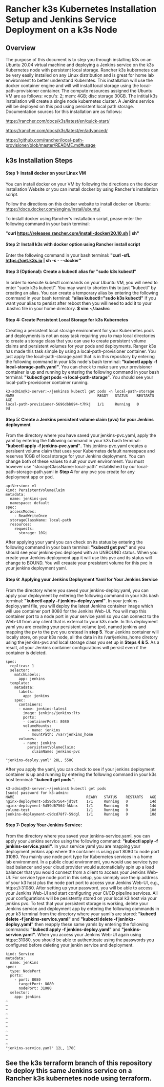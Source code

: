 # Rancher k3s Kubernetes Installation Setup and Jenkins Service Deployment on a k3s Node
## Overview 
The purpose of this document is to step you through installing k3s on an Ubuntu 20.04 virtual machine and deploying a Jenkins service on the k3s Kubernetes node with persistent local storage.  Rancher k3s kubernetes can be very easily installed on any Linux distribution and is great for home lab environment to better understand Kuberntes. This installation will use the docker container engine and will will install local storage using the local-path-provisioner container. The compute resources assigned the Ubuntu VM are as follows: vcpu's: 2; mem: 4GB; disc storage 30GB. The intitial k3s installation will create a single node kubernetes cluster.  A Jenkins service will be deployed on this pod using persistent local path storage.  Documentation sources for this installation are as follows:

https://rancher.com/docs/k3s/latest/en/quick-start/

https://rancher.com/docs/k3s/latest/en/advanced/

https://github.com/rancher/local-path-provisioner/blob/master/README.md#usage
## k3s Installation Steps
#### Step 1: Install docker on your Linux VM
You can install docker on your VM by following the directions on the docker installation Website or you can install docker by using Rancher's installation script.

Follow the directions on this docker website to install docker on Ubuntu: https://docs.docker.com/engine/install/ubuntu/ 

To install docker using Rancher's installation script, pease enter the following command in your bash terminal:

**"curl https://releases.rancher.com/install-docker/20.10.sh | sh"**
#### Step 2: Install k3s with docker option using Rancher install script
Enter the following command in your bash terminal:
**"curl -sfL https://get.k3s.io | sh -s - --docker"**
#### Step 3 (Optional): Create a kubectl alias for "sudo k3s kubectl"
In order to execute kubectl commands on your Ubuntu VM, you will need to enter "sudo k3s kubectl".  You may want to shorten this to just "kubectl" by creating an alias.  You can create a temporary alias by entering the following command in your bash terminal: **"alias kubectl="sudo k3s kubectl"** If you want your alias to persist after reboot then you will need to add it to your .bashrc file in your home directory. **$ vim ~/.bashrc**
#### Step 4: Create Persistent Local Storage for k3s Kubernetes
Creating a persistent local storage environment for your Kubernetes pods and deployments is not an easy task requiring you to map local directories to create a storage class that you can use to create persistent volume claims and persistent volumes for your pods and deployments.  Ranger k3s has made this task simple by using a local-path-provisioner container.  You just apply the local-path-storage.yaml that is in this repository by entering the following command in your k3s node's bash terminal: **"kubectl apply -f local-storage-path.yaml"**. You can check to make sure your provisioner container is up and running by entering the following command in your bash terminal: **"kubectl get pods -n local-path-storage"**.  You should see your local-path-provisioner container running.
``` 
k3-admin@k3-server:~/jenkins$ kubectl get pods -n local-path-storage
NAME                                      READY   STATUS    RESTARTS   AGE
local-path-provisioner-5696dbb894-t7hkj   1/1     Running   0          9d
```
#### Step 5: Create a Jenkins persistent volume claim (pvc) for your Jenkins deployment
From the directory where you have saved your jenkins-pvc.yaml, apply the yaml by entering the following command in your k3s bash terminal: **"kubectl apply -f jenkins-pvc.yaml"**. This jenkins-pvc.yaml creates a persisent volume claim that uses your Kubernetes default namespace and reserves 10GB of local storage for your Jenkins deployment. You can change both of these values to suit your own environment.  You must however use "storageClassName: local-path" established by our local-path-storage-path.yaml in **Step 4** for any pvc you create for any deployment app or pod.    

```
apiVersion: v1
kind: PersistentVolumeClaim
metadata:
  name: jenkins-pvc
  namespace: default
spec:
  accessModes:
    - ReadWriteOnce
  storageClassName: local-path
  resources:
    requests:
      storage: 10Gi
```
After applying your yaml you can check on its status by entering the following command in your bash terminal: **"kubectl get pvc"** and you should see your jenkins-pvc deployed with an UNBOUND status. When you create your Jenkins deployment app it will use this pvc and its status will change to BOUND. You will creaate your presistent volume for this pvc in your jenkins deployment yaml.
#### Step 6: Applying your Jenkins Deployment Yaml for Your Jenkins Service
From the directory where you saved your jenkins-deploy.yaml, you can apply your deployment by entering the following command in your k3s bash terminal: **"kubectl apply -f jenkins-deploy.yaml"**. In your jenkins-deploy.yaml file, you will deploy the latest Jenkins container image which will use container port 8080 for the Jenkins Web-UI.  You will map this container port to a node port in your service yaml so you can connect to the Web-UI from any client that is external to your k3s node.  In this deployment yaml you are creating your persistent volume (pv), named jenkins and mapping the pv to the pvc you cretead in **step 5**. Your Jenkins container will locally store, on your k3s node, all the data in its /var/jenkins_home diretory using the jenkins-pvc and  local storage class you set up in **Steps 4 & 5**.  As a result, all your Jenkins container configurations will persist even if the container is deleted.
```    
spec:
  replicas: 1
  selector:
    matchLabels:
      app: jenkins
  template:
    metadata:
      labels:
        app: jenkins
    spec:
      containers:
      - name: jenkins-latest
        image: jenkins/jenkins:lts
        ports:
        - containerPort: 8080
        volumeMounts:
          - name: jenkins
            mountPath: /var/jenkins_home
      volumes:
        - name: jenkins
          persistentVolumeClaim:
            claimName: jenkins-pvc

"jenkins-deploy.yaml" 28L, 558C   
```
After you apply the yaml, you can check to see if your jenkins deployment container is up and running by entering the following command in your k3s host terminal: **"kubectl get pods"**.
```
k3-admin@k3-server:~/jenkins$ kubectl get pods
[sudo] password for k3-admin: 
NAME                                 READY   STATUS    RESTARTS   AGE
nginx-deployment-5d59d67564-jdt8t    1/1     Running   0          14d
nginx-deployment-5d59d67564-hkbnx    1/1     Running   0          14d
volume-test                          1/1     Running   0          10d
jenkins-deployment-c9dcd78f7-59dgl   1/1     Running   0          10d
```
#### Step 7: Deploy Your Jenkins Service:
From the directory where you saved your jenkins-service.yaml, you can apply your Jenkins service using the following command: **"kubectl apply -f jenkins-service.yaml"**. In your service yaml you are mapping your deployment jenkins app where the container is using port 8080 to node port 31080.  You mainly use node port type for Kubernetes services in a home lab environment. In a public cloud environment, you would use service type load balancer and your cloud provider would automaticially spin up a load balancer that you would connect from a client to access your Jenkins Web-UI.  For service type node port in this setup, you simmply use the ip address of your k3 host plus the node port port to access your Jenkins Web-UI, e.g., https://<k3 Kubernetes host IP address>:31080.  After setting up your password, you will be able to access your Jenkins Web-UI and start configuring your CI/CD pipeline services.  All your configurations will be pesistently stored on your local k3 host via your jenkins pvc.  To test that your persistent storage is working, delete your Jenkins service and deployment app by entering the following commands in your k3 terminal from the directory where your yaml's are stored: **"kubectl delete -f jenkins-service.yaml"** and **"kubectl delete -f jeninks-deploy.yaml"** then reapply these same yamls by entering the following commands: **"kubectl apply -f jenkins-deploy.yaml"** and **"jenkins-service.yaml"**. When you access your Jenkins Web-UI again using https:<k3 Kubernetes host IP address>:31080, you should be able to authenticate using the passwords you configured before deleting your jenkin service and deployment.
```apiVersion: v1
kind: Service
metadata:
  name: jenkins
spec:
  type: NodePort
  ports:
    - port: 8080
      targetPort: 8080
      nodePort: 31080
  selector:
    app: jenkins
~                                                                                                                 
~                                                                                                                 
~                                                                                                                 
~                                                                                                                 
~                                                                                                                 
~                                                                                                                 
~                                                                                                                 
~                                                                                                                 
~                                                                                                                 
~                                                                                                                 
~                                                                                                                 
"jenkins-service.yaml" 12L, 178C 
```   
## See the k3s terraform branch of this repository to deploy this same Jenkins service on a Rancher k3s kubernetes node using terraform. 
